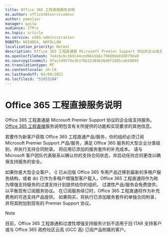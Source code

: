 ```yaml
---
title: Office 365 工程直接服务说明
ms.author: office365servicedesc
author: pamelaar
manager: gailw
audience: ITPro
ms.topic: article
ms.service: o365-administration
ROBOTS: NOINDEX, NOFOLLOW
localization_priority: Normal
description: Office 365 工程直通是 Microsoft Premier Support 协议的企业级支持服务。 Office 365 工程直接服务说明包含有关所提供的功能和实现要求的其他信息。
ms.openlocfilehash: 7e4c6cbc16dc44ced66e1b6c79889de038079da0
ms.sourcegitcommit: 9fac5d9579e3b370b15384b36d0f1805cab20065
ms.translationtype: MT
ms.contentlocale: zh-CN
ms.lasthandoff: 04/09/2021
ms.locfileid: "51653104"
---
```

# <a name="office-365-engineering-direct-service-description"></a>Office 365 工程直接服务说明

Office 365 工程直通是 Microsoft Premier Support 协议的企业级支持服务。 [Office 365 工程直接](https://github.com/MicrosoftDocs/OfficeDocs-O365ServiceDescriptions/blob/master/Office%20365%20Engineering%20Direct%20-%20Svc%20Desc%20(25mar2019).pdf)服务说明包含有关所提供的功能和实现要求的其他信息。

若要作为新客户获取 Office 365 工程直通产品/服务，你的组织必须订阅 Microsoft Premier Support 产品/服务，满足 Office 365 服务的大型企业分类级别，并执行支持合同附录。 将应用已添加的服务套件的补充成本。 请与 Microsoft 客户团队代表联系以确认你的支持合同状态，并启动任何合同更改以确保支持服务的安全。 

如果你是大型企业客户， () 已从旧版 Office 365 专用产品迁移到最新的多租户服务结构，或者 (b) 已作为多租户增强型客户载入，Office 365 工程直通将作为称为增强支持服务的过渡支持计划提供给你的组织。 过渡性产品/服务会免费提供，以平衡现有订阅服务协议。 在订阅服务续订时，Office 365 工程直通将作为补充费用的可选支持产品提供。 如果购买，将执行已添加服务套件的单独合同附录，并将其附加到现有的 Premier Support 协议。

> [!NOTE]
> 目前，Office 365 工程直通和过渡性增强支持服务计划不适用于旧 ITAR 支持客户或与 Office 365 政府社区云高 (GCC 高) 订阅产品附属的客户。
